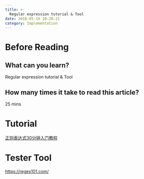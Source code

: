 ```yaml
---
title: >-
  Regular expression tutorial & Tool
date: 2018-05-16 10:28:21
category: Implementation
---
```


# Before Reading

## What can you learn?

Regular expression tutorial & Tool

## How many times it take to read this article?

25 mins

# Tutorial

[正则表达式30分钟入门教程](http://deerchao.net/tutorials/regex/regex.htm)

# Tester Tool
https://regex101.com/